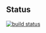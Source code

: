## Status
[![build status](https://travis-ci.org/Mrokkk/yacppl.svg?branch=master)](https://github.com/Mrokkk/yacppl)
